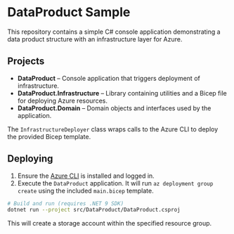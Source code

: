 # DataProduct Sample

This repository contains a simple C# console application demonstrating a data product structure with an infrastructure layer for Azure.

## Projects

- **DataProduct** – Console application that triggers deployment of infrastructure.
- **DataProduct.Infrastructure** – Library containing utilities and a Bicep file for deploying Azure resources.
- **DataProduct.Domain** – Domain objects and interfaces used by the application.

The `InfrastructureDeployer` class wraps calls to the Azure CLI to deploy the provided Bicep template.

## Deploying

1. Ensure the [Azure CLI](https://learn.microsoft.com/cli/azure/install-azure-cli) is installed and logged in.
2. Execute the `DataProduct` application. It will run `az deployment group create` using the included `main.bicep` template.

```bash
# Build and run (requires .NET 9 SDK)
dotnet run --project src/DataProduct/DataProduct.csproj
```

This will create a storage account within the specified resource group.
